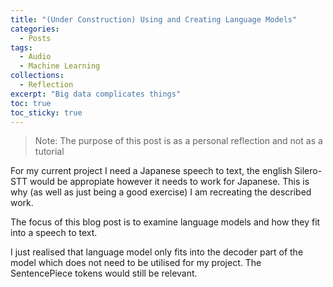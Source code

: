 ```yaml
---
title: "(Under Construction) Using and Creating Language Models"
categories:
  - Posts
tags:
  - Audio
  - Machine Learning
collections:
  - Reflection
excerpt: "Big data complicates things"
toc: true
toc_sticky: true
---
```

> Note: The purpose of this post is as a personal reflection and not as a tutorial

For my current project I need a Japanese speech to text, the english Silero-STT would be appropiate however it needs to work for Japanese.
This is why (as well as just being a good exercise) I am recreating the described work.

The focus of this blog post is to examine language models and how they fit into a speech to text.

I just realised that language model only fits into the decoder part of the model which does not need to be utilised for my project. The SentencePiece tokens would still be relevant.
